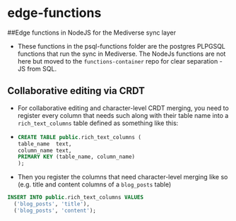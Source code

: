 # edge-functions
##Edge functions in NodeJS for the Mediverse sync layer
- These functions in the psql-functions folder are the postgres PLPGSQL functions that run the sync in Mediverse. The NodeJs functions are not here but moved to the `functions-container` repo for clear separation - JS from SQL.

## Collaborative editing via CRDT
- For collaborative editing and character-level CRDT merging, you need to register every column that needs such along with their table name into a `rich_text_columns` table defined as something like this:
- ```sql
  CREATE TABLE public.rich_text_columns (
  table_name  text,
  column_name text,
  PRIMARY KEY (table_name, column_name)
  );
  ```

- Then you register the columns that need character-level merging like so (e.g. title and content columns of a `blog_posts` table)

```sql
INSERT INTO public.rich_text_columns VALUES
  ('blog_posts', 'title'),
  ('blog_posts', 'content');

  ```
